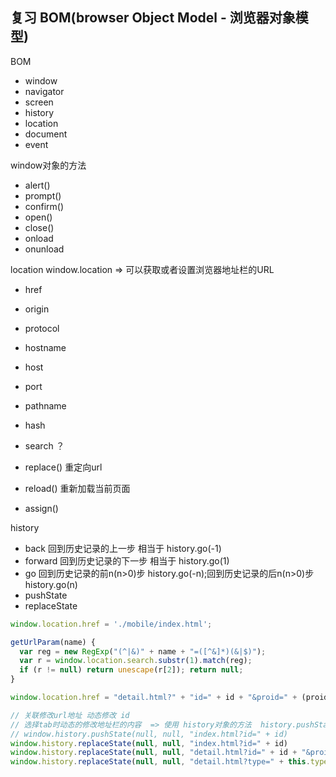 ## 复习 BOM(browser Object Model - 浏览器对象模型)

BOM
  - window
  - navigator
  - screen
  - history
  - location
  - document
  - event

window对象的方法
  - alert()
  - prompt()
  - confirm()
  - open()
  - close()
  - onload
  - onunload

location  window.location => 可以获取或者设置浏览器地址栏的URL
  - href
  - origin
  - protocol
  - hostname
  - host
  - port
  - pathname
  - hash
  - search ？

  - replace() 重定向url
  - reload()  重新加载当前页面
  - assign()
  
history
  - back      回到历史记录的上一步 相当于 history.go(-1)
  - forward   回到历史记录的下一步 相当于 history.go(1)
  - go        回到历史记录的前n(n>0)步 history.go(-n);回到历史记录的后n(n>0)步 history.go(n)
  - pushState
  - replaceState


```js
window.location.href = './mobile/index.html';

getUrlParam(name) {
  var reg = new RegExp("(^|&)" + name + "=([^&]*)(&|$)");
  var r = window.location.search.substr(1).match(reg);
  if (r != null) return unescape(r[2]); return null;
}

window.location.href = "detail.html?" + "id=" + id + "&proid=" + (proid - 1)

// 关联修改url地址 动态修改 id
// 选择tab时动态的修改地址栏的内容  => 使用 history对象的方法  history.pushState 或者 history.replaceState
// window.history.pushState(null, null, "index.html?id=" + id)
window.history.replaceState(null, null, "index.html?id=" + id)
window.history.replaceState(null, null, "detail.html?id=" + id + "&proid=" + proid)
window.history.replaceState(null, null, "detail.html?type=" + this.type + "&id=" + this.id)



```